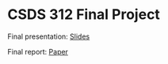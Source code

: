 # CSDS 312 Final Project


Final presentation: [Slides](https://docs.google.com/presentation/d/1gVX5pIULEtaR4MIPhTpq36djIN8vFQwdDzruAt0-OW0/edit?usp=sharing)

Final report: [Paper](https://docs.google.com/document/d/1Ytpaezed83Fn3iKgrRuwwdJgrpy1970ihLPGMq_1I4w/edit?usp=sharing)
